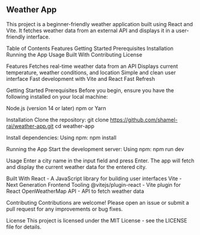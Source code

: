 ## Weather App
This project is a beginner-friendly weather application built using React and Vite. It fetches weather data from an external API and displays it in a user-friendly interface.

Table of Contents
Features
Getting Started
Prerequisites
Installation
Running the App
Usage
Built With
Contributing
License


Features
Fetches real-time weather data from an API
Displays current temperature, weather conditions, and location
Simple and clean user interface
Fast development with Vite and React Fast Refresh

Getting Started
Prerequisites
Before you begin, ensure you have the following installed on your local machine:

Node.js (version 14 or later)
npm or Yarn

Installation
Clone the repository:
git clone https://github.com/shamel-rai/weather-app.git
cd weather-app

Install dependencies:
Using npm:
npm install

Running the App
Start the development server:
Using npm:
npm run dev

Usage
Enter a city name in the input field and press Enter.
The app will fetch and display the current weather data for the entered city.

Built With
React - A JavaScript library for building user interfaces
Vite - Next Generation Frontend Tooling
@vitejs/plugin-react - Vite plugin for React
OpenWeatherMap API - API to fetch weather data

Contributing
Contributions are welcome! Please open an issue or submit a pull request for any improvements or bug fixes.

License
This project is licensed under the MIT License - see the LICENSE file for details.
